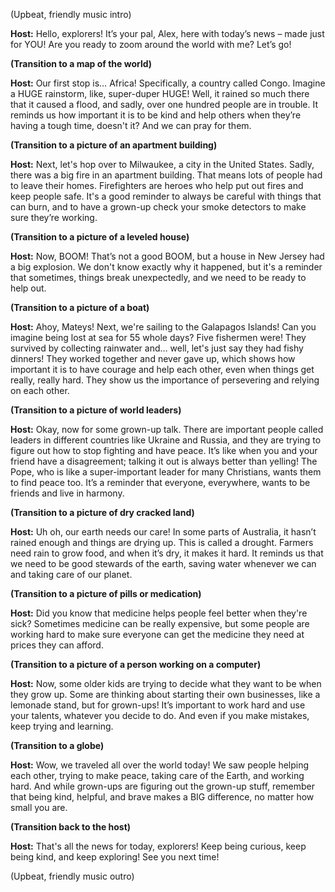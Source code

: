 (Upbeat, friendly music intro)

**Host:** Hello, explorers! It’s your pal, Alex, here with today’s news – made just for YOU! Are you ready to zoom around the world with me? Let’s go!

**(Transition to a map of the world)**

**Host:** Our first stop is… Africa! Specifically, a country called Congo. Imagine a HUGE rainstorm, like, super-duper HUGE! Well, it rained so much there that it caused a flood, and sadly, over one hundred people are in trouble. It reminds us how important it is to be kind and help others when they’re having a tough time, doesn't it? And we can pray for them.

**(Transition to a picture of an apartment building)**

**Host:** Next, let's hop over to Milwaukee, a city in the United States. Sadly, there was a big fire in an apartment building. That means lots of people had to leave their homes. Firefighters are heroes who help put out fires and keep people safe. It's a good reminder to always be careful with things that can burn, and to have a grown-up check your smoke detectors to make sure they’re working.

**(Transition to a picture of a leveled house)**

**Host:** Now, BOOM! That’s not a good BOOM, but a house in New Jersey had a big explosion. We don't know exactly why it happened, but it's a reminder that sometimes, things break unexpectedly, and we need to be ready to help out.

**(Transition to a picture of a boat)**

**Host:** Ahoy, Mateys! Next, we're sailing to the Galapagos Islands! Can you imagine being lost at sea for 55 whole days? Five fishermen were! They survived by collecting rainwater and… well, let's just say they had fishy dinners! They worked together and never gave up, which shows how important it is to have courage and help each other, even when things get really, really hard. They show us the importance of persevering and relying on each other.

**(Transition to a picture of world leaders)**

**Host:** Okay, now for some grown-up talk. There are important people called leaders in different countries like Ukraine and Russia, and they are trying to figure out how to stop fighting and have peace. It’s like when you and your friend have a disagreement; talking it out is always better than yelling! The Pope, who is like a super-important leader for many Christians, wants them to find peace too. It’s a reminder that everyone, everywhere, wants to be friends and live in harmony.

**(Transition to a picture of dry cracked land)**

**Host:** Uh oh, our earth needs our care! In some parts of Australia, it hasn’t rained enough and things are drying up. This is called a drought. Farmers need rain to grow food, and when it’s dry, it makes it hard. It reminds us that we need to be good stewards of the earth, saving water whenever we can and taking care of our planet.

**(Transition to a picture of pills or medication)**

**Host:** Did you know that medicine helps people feel better when they're sick? Sometimes medicine can be really expensive, but some people are working hard to make sure everyone can get the medicine they need at prices they can afford.

**(Transition to a picture of a person working on a computer)**

**Host:** Now, some older kids are trying to decide what they want to be when they grow up. Some are thinking about starting their own businesses, like a lemonade stand, but for grown-ups! It’s important to work hard and use your talents, whatever you decide to do. And even if you make mistakes, keep trying and learning.

**(Transition to a globe)**

**Host:** Wow, we traveled all over the world today! We saw people helping each other, trying to make peace, taking care of the Earth, and working hard. And while grown-ups are figuring out the grown-up stuff, remember that being kind, helpful, and brave makes a BIG difference, no matter how small you are.

**(Transition back to the host)**

**Host:** That's all the news for today, explorers! Keep being curious, keep being kind, and keep exploring! See you next time!

(Upbeat, friendly music outro)
